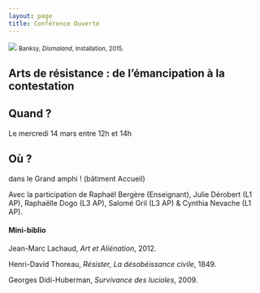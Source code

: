 ```yaml
---
layout: page
title: Conférence Ouverte
---
```


<img src="../img/dismaland.jpg" />
<small>Banksy, <em>Dismaland</em>, Installation, 2015.</small>

<h2>Arts de résistance : de l’émancipation à la contestation</h2>

<h2>Quand ?</h2>
<p>Le mercredi 14 mars entre 12h et 14h</p>

<h2>Où ?</h2>
<p>dans le Grand amphi ! (bâtiment Accueil)</p>

<p>Avec la participation de Raphaël Bergère (Enseignant), Julie Dérobert (L1 AP), Raphaëlle Dogo (L3 AP), Salomé Gril (L3 AP) &amp; Cynthia Nevache (L1 AP). 


<h4>Mini-biblio</h4>
<p>Jean-Marc Lachaud, <em>Art et Aliénation</em>, 2012. </p>

<p>Henri-David Thoreau, <em>Résister, La désobéissance civile</em>, 1849.</p>

<p>Georges Didi-Huberman, <em>Survivance des lucioles</em>, 2009.</p>

